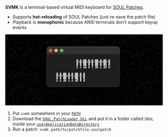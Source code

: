 **SVMK** is a terminal-based virtual MIDI keyboard for [SOUL Patches](https://github.com/soul-lang/SOUL/blob/master/docs/SOUL_Patch_Format.md).
- Supports **hot-reloading** of SOUL Patches (just re-save the patch file)
- Playback is **monophonic** because ANSI terminals don't support keyup events

![](ss.png)

1. Put `svmk` somewhere in your [`PATH`](https://en.wikipedia.org/wiki/PATH_(variable))
2. Download the [`SOUL_PatchLoader DLL`](https://github.com/soul-lang/SOUL/releases/latest) and put it in a folder called `SOUL` inside your [`userApplicationDataDirectory`](https://docs.juce.com/master/classFile.html#a3e19cafabb03c5838160263a6e76313da0c9f89d8dc9f9f32c9eb42428385351d)
7. Run a patch: `svmk path/to/patchfile.soulpatch`
